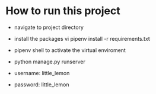 # How to run this project

- navigate to project directory
- install the packages vi pipenv install -r requirements.txt
- pipenv shell to activate the virtual enviroment
- python manage.py runserver

- username: little_lemon
- password: little_lemon

